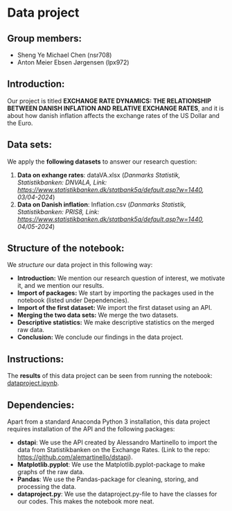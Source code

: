 # Data project

**Group members:**
---

- Sheng Ye Michael Chen (nsr708)
- Anton Meier Ebsen Jørgensen (lpx972)

**Introduction:**
---

Our project is titled **EXCHANGE RATE DYNAMICS: THE RELATIONSHIP BETWEEN DANISH INFLATION AND RELATIVE EXCHANGE RATES**, and it is about how danish inflation affects the exchange rates of the US Dollar and the Euro.

**Data sets:**
---

We apply the **following datasets** to answer our research question:

1. **Data on exhange rates**: dataVA.xlsx (*Danmarks Statistik, Statistikbanken: DNVALA, Link: https://www.statistikbanken.dk/statbank5a/default.asp?w=1440, 03/04-2024*) 
2. **Data on Danish inflation**: Inflation.csv (*Danmarks Statistik, Statistikbanken: PRIS8, Link: https://www.statistikbanken.dk/statbank5a/default.asp?w=1440, 04/05-2024*)

**Structure of the notebook:**
---

We *structure* our data project in this following way:
- **Introduction:** We mention our research question of interest, we motivate it, and we mention our results. 
- **Import of packages:** We start by importing the packages used in the notebook (listed under Dependencies).  
- **Import of the first dataset:** We import the first dataset using an API.
- **Merging the two data sets:** We merge the two datasets.
- **Descriptive statistics:** We make descriptive statistics on the merged raw data.
- **Conclusion:** We conclude our findings in the data project.

**Instructions:**
---

The **results** of this data project can be seen from running the notebook: [dataproject.ipynb](dataproject.ipynb).

**Dependencies:** 
---

Apart from a standard Anaconda Python 3 installation, this data project requires installation of the API and the following packages: 
- **dstapi**: We use the API created by Alessandro Martinello to import the data from Statistikbanken on the Exchange Rates. (Link to the repo: https://github.com/alemartinello/dstapi).
- **Matplotlib.pyplot**: We use the Matplotlib.pyplot-package to make graphs of the raw data.
- **Pandas**: We use the Pandas-package for cleaning, storing, and processing the data. 
- **dataproject.py**: We use the dataproject.py-file to have the classes for our codes. This makes the notebook more neat.
   
